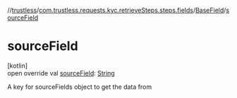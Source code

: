 //[trustless](../../../index.md)/[com.trustless.requests.kyc.retrieveSteps.steps.fields](../index.md)/[BaseField](index.md)/[sourceField](source-field.md)

# sourceField

[kotlin]\
open override val [sourceField](source-field.md): [String](https://kotlinlang.org/api/latest/jvm/stdlib/kotlin/-string/index.html)

A key for sourceFields object to get the data from
